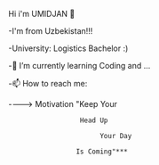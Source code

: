 Hi i'm UMIDJAN 👋 

-I'm from Uzbekistan!!!

-University: Logistics Bachelor :)

-🌱 I’m currently learning Coding and ... 

-📫 How to reach me:

----> Motivation "Keep Your

                      Head Up
              
                           Your Day
                 
                     Is Coming"***
